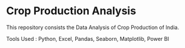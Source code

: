 <h1>Crop Production Analysis</h1>
<p>This repository consists the Data Analysis of Crop Production of India.</p>
<p>Tools Used : Python, Excel, Pandas, Seaborn, Matplotlib, Power BI</p>

